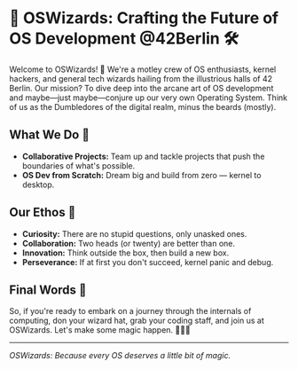 # 🐧 OSWizards: Crafting the Future of OS Development @42Berlin 🛠️

Welcome to OSWizards! 🎉 We're a motley crew of OS enthusiasts, kernel hackers, and general tech wizards hailing from the illustrious halls of 42 Berlin. Our mission? To dive deep into the arcane art of OS development and maybe—just maybe—conjure up our very own Operating System. Think of us as the Dumbledores of the digital realm, minus the beards (mostly). 

## What We Do 🚀

- **Collaborative Projects:** Team up and tackle projects that push the boundaries of what's possible.
- **OS Dev from Scratch:** Dream big and build from zero — kernel to desktop.

## Our Ethos 🌟

- **Curiosity:** There are no stupid questions, only unasked ones.
- **Collaboration:** Two heads (or twenty) are better than one.
- **Innovation:** Think outside the box, then build a new box.
- **Perseverance:** If at first you don't succeed, kernel panic and debug.

## Final Words 🎇

So, if you're ready to embark on a journey through the internals of computing, don your wizard hat, grab your coding staff, and join us at OSWizards. Let's make some magic happen. 🧙‍♂️✨

---

*OSWizards: Because every OS deserves a little bit of magic.*
